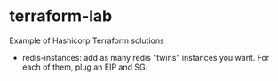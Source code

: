 # terraform-lab
Example of Hashicorp Terraform solutions

 * redis-instances: add as many redis "twins" instances you want. For each of them, plug an EIP and SG.
